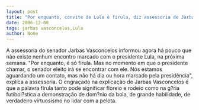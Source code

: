 ```yaml
---
layout: post
title: "Por enquanto, convite de Lula é firula, diz assessoria de Jarbas Vasconcelos"
date: 2006-12-08
tags: jarbas vasconcelos,Lula
author: None
---
```

A assessoria do senador Jarbas Vasconcelos informou agora há pouco que não existe nenhum encontro marcado com o presidente Lula, na próxima semana. \"Por enquanto, é só firula. Mas no momento em que o presidente chamar, o senador eleito irá se encontrar com ele. Nós estamos aguardando um contato, mas não há dia ou hora marcado pela presidência\", explica a assessoria.
O engraçado na explicação de Jarbas Vasconcelos é que a palavra firula tanto pode significar floreio e rodeio como na g?ria futibol?stica a demonstração de dom?nio da bola, de grande habilidade, de verdadeiro virtuosismo no lidar com a pelota. 